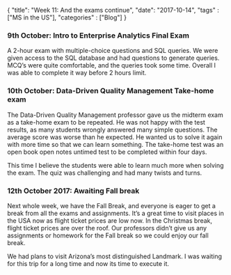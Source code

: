 {
    "title": "Week 11: And the exams continue",
    "date": "2017-10-14",
    "tags" : ["MS in the US"],
    "categories" : ["Blog"]
}

<h3> 9th October: Intro to Enterprise Analytics Final Exam </h3>

A 2-hour exam with multiple-choice questions and SQL queries. We were given access to the SQL database and had questions to generate queries. MCQ’s were quite comfortable, and the queries took some time. Overall I was able to complete it way before 2 hours limit.

<h3> 10th October: Data-Driven Quality Management Take-home exam </h3>

The Data-Driven Quality Management professor gave us the midterm exam as a take-home exam to be repeated. He was not happy with the test results, as many students wrongly answered many simple questions. The average score was worse than he expected. He wanted us to solve it again with more time so that we can learn something. The take-home test was an open book open notes untimed test to be completed within four days.

This time I believe the students were able to learn much more when solving the exam. The quiz was challenging and had many twists and turns.

<h3> 12th October 2017: Awaiting Fall break </h3>

Next whole week, we have the Fall Break, and everyone is eager to get a break from all the exams and assignments. It’s a great time to visit places in the USA now as flight ticket prices are low now. In the Christmas break, flight ticket prices are over the roof. Our professors didn’t give us any assignments or homework for the Fall break so we could enjoy our
fall break.

We had plans to visit Arizona’s most distinguished Landmark. I was waiting for this trip for a long time and now its time to execute it.

